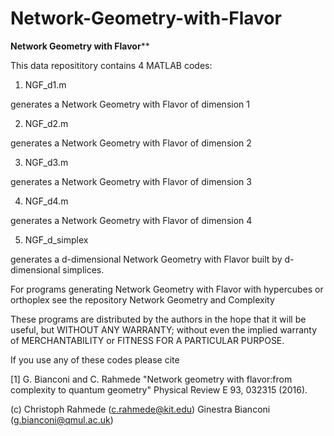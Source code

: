 # Network-Geometry-with-Flavor

********Network Geometry with Flavor**********

This data reposititory contains 4 MATLAB codes:

1) NGF_d1.m

generates a Network Geometry with Flavor of dimension 1

2) NGF_d2.m

generates a Network Geometry with Flavor of dimension 2

3) NGF_d3.m

generates a Network Geometry with Flavor of dimension 3

4) NGF_d4.m

generates a Network Geometry with Flavor of dimension 4

5) NGF_d_simplex

 generates a  d-dimensional Network Geometry with Flavor built by d-dimensional simplices.
 
For programs generating Network Geometry with Flavor with hypercubes or orthoplex
see the repository Network Geometry and Complexity

These programs are distributed by the authors in the hope that it will be 
useful, but WITHOUT ANY WARRANTY; without even the implied warranty of
MERCHANTABILITY or FITNESS FOR A PARTICULAR PURPOSE.
  
 If you use any of these codes please cite 

 [1]   G. Bianconi and C. Rahmede 
 "Network geometry with flavor:from complexity to quantum geometry"
 Physical Review E 93, 032315 (2016). 

 (c)  Christoph Rahmede (c.rahmede@kit.edu)
     Ginestra Bianconi (g.bianconi@qmul.ac.uk)  
     
  
